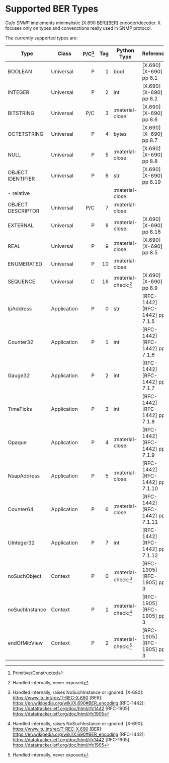 # Supported BER Types

*Gufo SNMP* implements minimalistic [X.690 BER][BER] encoder/decoder. It focuses only on types
and convenctions really used in SNMP protocol.

The currently supported types are:

| Type              | Class       | P/C[^1] |  Tag | Python Type          | Reference                      |
| ----------------- | ----------- | ------: | ---: | -------------------- | ------------------------------ |
| BOOLEAN           | Universal   |       P |    1 | bool                 | [X.690][X-690] pp 8.1          |
| INTEGER           | Universal   |       P |    2 | int                  | [X.690][X-690] pp 8.2          |
| BITSTRING         | Universal   |     P/C |    3 | :material-close:     | [X.690][X-690] pp 8.6          |
| OCTETSTRING       | Universal   |       P |    4 | bytes                | [X.690][X-690] pp 8.7          |
| NULL              | Universal   |       P |    5 | :material-close:     | [X.690][X-690] pp 8.8          |
| OBJECT IDENTIFIER | Universal   |       P |    6 | str                  | [X.690][X-690] pp 8.19         |
| - relative        |             |         |      | :material-close:     |                                |
| OBJECT DESCRIPTOR | Universal   |     P/C |    7 | :material-close:     |                                |
| EXTERNAL          | Universal   |       P |    8 | :material-close:     | [X.690][X-690] pp 8.18         |
| REAL              | Universal   |       P |    9 | :material-close:     | [X.690][X-690] pp 8.5          |
| ENUMERATED        | Universal   |       P |   10 | :material-close:     |                                |
| SEQUENCE          | Universal   |       C |   16 | :material-check:[^2] | [X.690][X-690] pp 8.9          |
| IpAddress         | Application |       P |    0 | str                  | [RFC-1442][RFC-1442] pp 7.1.5  |
| Counter32         | Application |       P |    1 | int                  | [RFC-1442][RFC-1442] pp 7.1.6  |
| Gauge32           | Application |       P |    2 | int                  | [RFC-1442][RFC-1442] pp 7.1.7  |
| TimeTicks         | Application |       P |    3 | int                  | [RFC-1442][RFC-1442] pp 7.1.8  |
| Opaque            | Application |       P |    4 | :material-close:     | [RFC-1442][RFC-1442] pp 7.1.9  |
| NsapAddress       | Application |       P |    5 | :material-close:     | [RFC-1442][RFC-1442] pp 7.1.10 |
| Counter64         | Application |       P |    6 | :material-close:     | [RFC-1442][RFC-1442] pp 7.1.11 |
| UInteger32        | Application |       P |    7 | int                  | [RFC-1442][RFC-1442] pp 7.1.12 |
| noSuchObject      | Context     |       P |    0 | :material-check:[^3] | [RFC-1905][RFC-1905] pp 3      |
| noSuchInstance    | Context     |       P |    1 | :material-check:[^3] | [RFC-1905][RFC-1905] pp 3      |
| endOfMibView      | Context     |       P |    2 | :material-check:[^2] | [RFC-1905][RFC-1905] pp 3      |

[^1]: Primitive/Constructed
[^2]: Handled internally, never exposed
[^3]: Handled internally, raises NoSuchInstance or ignored.
[X-690]: https://www.itu.int/rec/T-REC-X.690
[BER]: https://en.wikipedia.org/wiki/X.690#BER_encoding
[RFC-1442]: https://datatracker.ietf.org/doc/html/rfc1442
[RFC-1905]: https://datatracker.ietf.org/doc/html/rfc1905